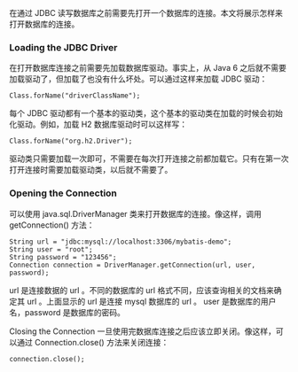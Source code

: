 在通过 JDBC 读写数据库之前需要先打开一个数据库的连接。本文将展示怎样来打开数据库的连接。

### Loading the JDBC Driver
在打开数据库连接之前需要先加载数据库驱动。事实上，从 Java 6 之后就不需要加载驱动了，但加载了也没有什么坏处。可以通过这样来加载 JDBC 驱动：

    Class.forName("driverClassName");
    
每个 JDBC 驱动都有一个基本的驱动类，这个基本的驱动类在加载的时候会初始化驱动。例如，加载 H2 数据库驱动时可以这样写：

    Class.forName("org.h2.Driver");

驱动类只需要加载一次即可，不需要在每次打开连接之前都加载它。只有在第一次打开连接时需要加载驱动类，以后就不需要了。
### Opening the Connection
可以使用 java.sql.DriverManager 类来打开数据库的连接。像这样，调用 getConnection() 方法：
    
    String url = "jdbc:mysql://localhost:3306/mybatis-demo";
    String user = "root";
    String password = "123456";
    Connection connection = DriverManager.getConnection(url, user, password);

url 是连接数据的 url 。不同的数据库的 url 格式不同，应该查询相关的文档来确定其 url 。上面显示的 url 是连接 mysql 数据库的 url 。
user 是数据库的用户名，password 是数据库的密码。

Closing the Connection
一旦使用完数据库连接之后应该立即关闭。像这样，可以通过 Connection.close() 方法来关闭连接：

    connection.close();

    

